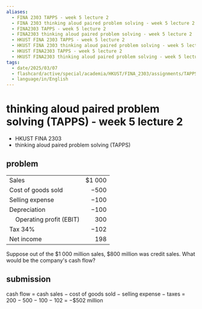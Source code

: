 ```yaml
---
aliases:
  - FINA 2303 TAPPS - week 5 lecture 2
  - FINA 2303 thinking aloud paired problem solving - week 5 lecture 2
  - FINA2303 TAPPS - week 5 lecture 2
  - FINA2303 thinking aloud paired problem solving - week 5 lecture 2
  - HKUST FINA 2303 TAPPS - week 5 lecture 2
  - HKUST FINA 2303 thinking aloud paired problem solving - week 5 lecture 2
  - HKUST FINA2303 TAPPS - week 5 lecture 2
  - HKUST FINA2303 thinking aloud paired problem solving - week 5 lecture 2
tags:
  - date/2025/03/07
  - flashcard/active/special/academia/HKUST/FINA_2303/assignments/TAPPS/week_5_lecture_2
  - language/in/English
---
```


# thinking aloud paired problem solving (TAPPS) - week 5 lecture 2

- HKUST FINA 2303
- thinking aloud paired problem solving (TAPPS)

## problem

|                                 |              |
| ------------------------------- | ------------:|
| Sales                           | \$1&nbsp;000 |
| Cost of goods sold              | −500         |
| Selling expense                 | −100         |
| Depreciation                    | −100         |
| &emsp;Operating profit \(EBIT\) | 300          |
| Tax 34%                         | −102         |
| Net income                      | 198          |

Suppose out of the \$1&nbsp;000 million sales, \$800 million was credit sales. What would be the company's cash flow?

## submission

cash flow = cash sales − cost of goods sold − selling expense − taxes = 200 − 500 − 100 − 102 = −\$502 million
